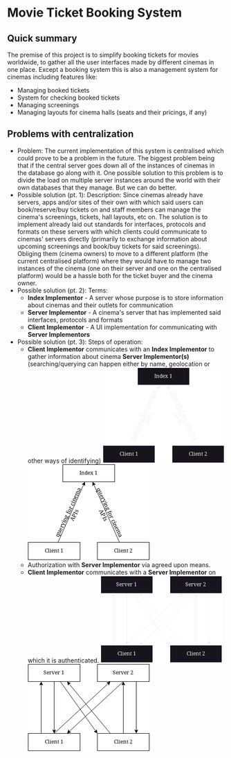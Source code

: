 # Movie Ticket Booking System

## Quick summary
The premise of this project is to simplify booking tickets for movies worldwide, to gather all the user interfaces made by different cinemas in one place. Except a booking system this is also a management system for cinemas including features like:
 - Managing booked tickets
 - System for checking booked tickets
 - Managing screenings
 - Managing layouts for cinema halls (seats and their pricings, if any)

## Problems with centralization
 - Problem: The current implementation of this system is centralised which could prove to be a problem in the future. The biggest problem being that if the central server goes down all of the instances of cinemas in the database go along with it. One possible solution to this problem is to divide the load on multiple server instances around the world with their own databases that they manage. But we can do better.
 - Possible solution (pt. 1): Description: Since cinemas already have servers, apps and/or sites of their own with which said users can book/reserve/buy tickets on and staff members can manage the cinema's screenings, tickets, hall layouts, etc on. The solution is to implement already laid out standards for interfaces, protocols and formats on these servers with which clients could communicate to cinemas' servers directly (primarily to exchange information about upcoming screenings and book/buy tickets for said screenings). Obliging them (cinema owners) to move to a different platform (the current centralised platform) where they would have to manage two instances of the cinema (one on their server and one on the centralised platform) would be a hassle both for the ticket buyer and the cinema owner.
 - Possible solution (pt. 2): Terms:
   - **Index Implementor** - A server whose purpose is to store information about cinemas and their outlets for communication
   - **Server Implementor** - A cinema's server that has implemented said interfaces, protocols and formats
   - **Client Implementor** - A UI implementation for communicating with **Server Implementors**
 - Possible solution (pt. 3): Steps of operation:
   - **Client Implementor** communicates with an **Index Implementor** to gather information about cinema **Server Implementor(s)** (searching/querying can happen either by name, geolocation or other ways of identifying)
   ![clientindex-dark](./assets/client-index-dark.png#gh-dark-mode-only)
   ![clientindex-light](./assets/client-index-light.png#gh-light-mode-only)
   - Authorization with **Server Implementor** via agreed upon means.
   - **Client Implementor** communicates with a **Server Implementor** on which it is authenticated.
   ![clientserver-dark](./assets/client-server-dark.png#gh-dark-mode-only)
   ![clientserver-light](./assets/client-server-light.png#gh-light-mode-only)

